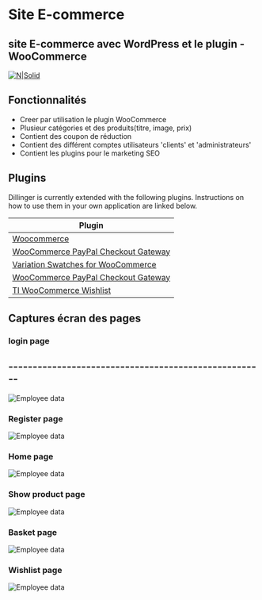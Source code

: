 # Site E-commerce

## site E-commerce avec WordPress et le plugin -WooCommerce


[![N|Solid](https://external-content.duckduckgo.com/iu/?u=https%3A%2F%2Ftse1.mm.bing.net%2Fth%3Fid%3DOIP.UqeODkflGnYH7IAtL-Wi6QHaC5%26pid%3DApi&f=1)](https://wordpress.org)


## Fonctionnalités

- Creer par utilisation le plugin WooCommerce
- Plusieur catégories et des produits(titre, image, prix)
- Contient des coupon de réduction
- Contient des différent comptes utilisateurs 'clients' et 'administrateurs'
-  Contient les  plugins pour le marketing SEO






## Plugins

Dillinger is currently extended with the following plugins.
Instructions on how to use them in your own application are linked below.

| Plugin | 
| ------ | 
| [Woocommerce](https://woocommerce.com/) 
|[ WooCommerce PayPal Checkout Gateway](https://wordpress.org/plugins/woocommerce-gateway-paypal-express-checkout)|
|[Variation Swatches for WooCommerce](https://wordpress.org/plugins/woo-variation-swatches/) | 
| [ WooCommerce PayPal Checkout Gateway](https://wordpress.org/plugins/woocommerce-gateway-paypal-express-checkout) |
| [TI WooCommerce Wishlist](https://wordpress.org/plugins/ti-woocommerce-wishlist/) |

## Captures écran des pages


### login page
## -----------------------------------------------------
![Employee data](./images_b_wordpress/login%20page.png?raw=true "login page ")

### Register page
![Employee data](./images_b_wordpress/register%20page.png "Register page ")

### Home page
![Employee data](./images_b_wordpress/home%20page.png "Home page ")
### Show product page
![Employee data](./images_b_wordpress/show%20prodect%20details.png "how product page")
### Basket page
![Employee data](./images_b_wordpress/basket%20page.png "Basket page")

### Wishlist page
![Employee data](./images_b_wordpress/page%20wishlist.png "Basket page")

